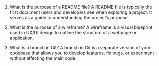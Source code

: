 1. What is the purpose of a README file?
A README file is typically the first document users and developers see when exploring a project. It serves as a guide to understanding the project’s purpose. 

1. What is the purpose of a wireframe?
A wireframe is a visual blueprint used in UX/UI design to outline the structure of a webpage or application.

1. What is a branch in Git?
A branch in Git is a separate version of your codebase that allows you to develop features, fix bugs, or experiment without affecting the main code. 